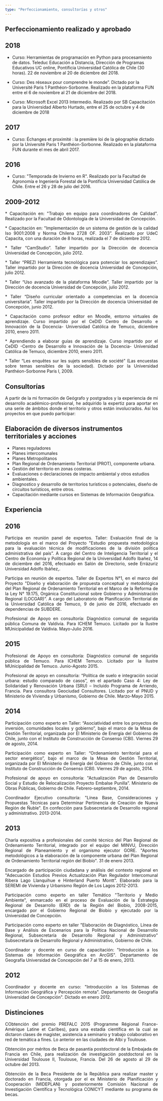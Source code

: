 ```yaml
---
type: "Perfeccionamiento, consultorías y otros"
---
```

Perfeccionamiento realizado y aprobado
----

2018
----
* Curso: Herramientas de programación en Python para procesamiento de datos. Teleduc Educación a Distancia, Dirección de Programas Educativos UC online, Pontificia Universidad Católica de Chile (30 horas). 22 de noviembre al 20 de diciembre del 2018.

* Curso: Des réseaux pour comprendre le monde”. Dictado por la Université Paris 1 Panthéon-Sorbonne. Realizado en la plataforma FUN entre el 6 de noviembre al 21 de diciembre del 2018.

* Curso: Microsoft Excel 2013 Intermedio. Realizado por SB Capacitación para la Universidad Alberto Hurtado, entre el 25 de octubre y 4 de diciembre de 2018

2017
----
* Curso: Échanges et proximité : la première loi de la géographie dictado por la Université Paris 1 Panthéon-Sorbonne. Realizado en la plataforma FUN durante el mes de abril 2017.

2016
----
* Curso: "Temporada de Invierno en R". Realizado por la Facultad de Agronomía e Ingeniería Forestal de la Pontificia Universidad Católica de Chile. Entre el 26 y 28 de julio del 2016.

2009-2012
----
<p align="justify"> 
* Capacitación en: "Trabajo en equipo para coordinadores de Calidad". Realizado por la Facultad de Odontología de la Universidad de Concepción.
</p> 
<p align="justify"> 
* Capacitación en: "Implementación de un sistema de gestión de la calidad Iso 9001:2008 y Norma Chilena 2728 OF. 2003”. Realizado por UdeC Capacita, con una duración de 8 horas, realizada el 7 de diciembre 2012.
</p> 
<p align="justify"> 
* Taller “CamStudio”. Taller impartido por la Dirección de docencia Universidad de Concepción, julio 2012.
</p> 
<p align="justify"> 
* Taller “PREZI Herramienta tecnológica para potenciar los aprendizajes”. Taller impartido por la Dirección de docencia Universidad de Concepción, julio 2012.
</p> 
<p align="justify"> 
* Taller “Uso avanzado de la plataforma Moodle”. Taller impartido por la Dirección de docencia Universidad de Concepción, julio 2012.
</p>
<p align="justify"> 
* Taller “Diseño curricular orientado a competencias en la docencia universitaria”. Taller impartido por la Dirección de docencia Universidad de Concepción, junio 2012.
</p> 
<p align="justify"> 
* Capacitación como profesor editor en Moodle, entorno virtuales de aprendizaje. Curso impartido por el CeDID Centro de Desarrollo e Innovación de la Docencia- Universidad Católica de Temuco, diciembre 2010, enero 2011.
</p> 
<p align="justify"> 
* Aprendiendo a elaborar guías de aprendizaje. Curso impartido por el CeDID -Centro de Desarrollo e Innovación de la Docencia- Universidad Católica de Temuco, diciembre 2010, enero 2011.
</p> 
<p align="justify"> 
* Taller “Les enquêtes sur les sujets sensibles de société” (Las encuestas sobre temas sensibles de la sociedad). Dictado por la Universidad Panthéon-Sorbonne Paris I, 2009.
</p>


Consultorías
----

<p align="justify"> 
A partir de la mi formación de Geógrafo y postgrados y la experiencia de mi desarrollo académico-profesional, he adquirido la expertiz para aportar en una serie de ámbitos donde el territorio y otros están involucrados. Así los proyectos en que puedo participar:
</p>

Elaboración de diversos instrumentos territoriales y acciones
-------------------------------------------------------------

* Planes reguladores
* Planes intercomunales
* Planes Metropolitanos
* Plan Regional de Ordenamiento Territorial (PROT), componente urbana.
* Gestión del territorio en zonas costeras.
* Evaluaciones o declaraciones de impacto ambiental y otros estudios ambientales.
* Diagnostico y desarrollo de territorios turísticos o potenciales, diseño de circuitos turísticos, entre otros.
* Capacitación mediante cursos en Sistemas de Información Geográfica.

Experiencia
-----------

2016
----
<p align="justify">
<i class="fa fa-check"></i> Participa en reunión panel de expertos. Taller: Evaluación final de la metodología en el marco del Proyecto "Estudio propuesta metodológica para la evaluación técnica de modificaciones de la división política administrativa del país”. A cargo del Centro de Inteligencia Territorial y el Centro de Economía y Política Regional de la Universidad Adolfo Ibañez, 14 de diciembre del 2016, efectuado en Salón de Directorio, sede Errázuriz Universidad Adolfo Ibáñez,.
</p>

<p align="justify">
<i class="fa fa-check"></i> Participa en reunión de expertos. Taller de Expertos N°1, en el marco del Proyecto "Diseño y elaboración de propuesta conceptual y metodológica del Plan Regional de Ordenamiento Territorial en el Marco de la Reforma de la Ley N° 19.175, Orgánica Constitucional sobre Gobierno y Administración Regional (LOCGAR)”. A cargo del Laboratorio de Planificación Territorial de la Universidad Católica de Temuco, 9 de junio de 2016, efectuado en dependencias de SUBDERE.
</p>

<p align="justify">
<i class="fa fa-check"></i> Profesional de Apoyo en consultoría: Diagnóstico comunal de segurida pública Comuna de Valdivia. Para ICHEM Temuco. Licitado por la Ilustre MUnicipalidad de Valdivia. Mayo-Julio 2016.
</p>

2015
----

<p align="justify">
<i class="fa fa-check"></i> Profesional de Apoyo en consultoría: Diagnóstico comunal de segurida pública de Temuco. Para ICHEM Temuco. Licitado por la Ilustre MUnicipalidad de Temuco. Junio-Agosto 2015.
</p>

<p align="justify">
<i class="fa fa-check"></i> Profesional de apoyo en consultoría: “Política de suelo e integración social urbana: estudio comparado de casos”, en el apartado Caso 4: Ley de Solidaridad y Renovación Urbana (SRU) – Incluido Programa de Arriendo, Francia. Para consultora Geociudad Consultores. Licitado por el PNUD y Ministerio de Vivienda y Urbanismo, Gobierno de Chile. Marzo-Mayo 2015.
</p>

2014
----

<p align="justify">
<i class="fa fa-check"></i> Participación como experto en Taller: “Asociatividad entre los proyectos de inversión, comunidades locales y  gobierno”, bajo el marco de la Mesa de Gestión Territorial, organizada por El Ministerio de Energía del Gobierno de Chile, junto con el Instituto de Construcción de Consenso (CBI). Viernes 29 de agosto, 2014.
</p>

<p align="justify">
<i class="fa fa-check"></i> Participación como experto en Taller: “Ordenamiento territorial para el sector energético”, bajo el marco de la Mesa de Gestión Territorial, organizada por El Ministerio de Energía del Gobierno de Chile, junto con el Instituto de Construcción de Consenso (CBI). Viernes 29 de agosto, 2014.
</p>

<p align="justify">
<i class="fa fa-check"></i> Profesional de apoyo en consultoría: "Actualización Plan de Desarrollo Social y Estudio de Relocalización Proyecto  Embalse Punilla”. Ministerio de Obras Públicas, Gobierno de Chile. Febrero-septiembre, 2014. 
</p>

<p align="justify">
<i class="fa fa-check"></i> Coordinador Ejecutivo consultoría: "Línea Base, Consideraciones y Propuestas Técnicas para Determinar Pertinencia de Creación de Nueva Región de Ñuble". En confección para Subsecretaría de Desarrollo regional y administrativo. 2013-2014. 
</p>

2013
----

<p align="justify">
<i class="fa fa-check"></i> Charla expositiva a profesionales del comité técnico del Plan Regional de Ordenamiento Territorial, integrado por el equipo del MINVU, Dirección Regional de Planeamiento y el organismo ejecutor GORE. "Aportes metodológicos a la elaboración​ de la componente urbana del Plan Regional de Ordenamiento Territorial región del Biobío". 31 de enero 2013.​
</p>

<p align="justify">
<i class="fa fa-check"></i> Encargado de participación ciudadana y análisis del contexto regional en "Adecuación Estudios Previos Actualización Plan Regulador Intercomunal Ribera Lago Llanquihue e Hinterland Puerto Montt". Elaborado para la SEREMI de Vivienda y Urbanismo Región de Los Lagos 2012-2013.
</p>

<p align="justify">
<i class="fa fa-check"></i> Participación como experto en taller Temático "Territorio y Medio Ambiente", enmarcado en el proceso de Evaluación de la Estrategia Regional de Desarrollo (ERD) de la Región del Biobío, 2008-2015, encargado por el Gobierno Regional de Biobío y ejecutado por la Universidad de Concepción.
</p>

<p align="justify">
<i class="fa fa-check"></i> Participación como experto en taller "Elaboración de Diagnóstico, Línea de Base y Análisis de Escenarios para la Política Nacional de Desarrollo Regional, Subsecretaría de Desarrollo Regional y Administrativo" Subsecretaría de Desarrollo Regional y Administrativo, Gobierno de Chile.
</p>

<p align="justify">
<i class="fa fa-check"></i> Coordinador y docente en curso de capacitación: "Introducción a los Sistemas de Información Geográfica en ArcGIS". Departamento de Geografía Universidad de Concepción del 7 al 15 de enero, 2013.
</p>

2012
----

<p align="justify">
<i class="fa fa-check"></i> Coordinador y docente en curso: "Introducción a los Sistemas de Información Geográfica y Percepción remota". Departamento de Geografía Universidad de Concepción". Dictado en enero 2012.
</p>

Distinciones
-----------

<p align="justify">
<i class="fa fa-check"></i> CObtención del premio PREFALC 2015 (Programme Régional France- Amérique Latine et Carïbes), para una estadía científica en la cual se dictaron clases de magister, asistencia a seminario y trabajo colaborativo en red de temática a fines. Lo anterior en las ciudades de Albi y Toulouse.
</p>

<p align="justify">
<i class="fa fa-check"></i> Obtención por méritos de Beca de pasantía postdoctoral de la Embajada de Francia en Chile, para realización de investigación postdoctoral en la Universidad Toulouse II, Toulouse, Francia. Del 26 de agosto al 29 de octubre del 2013.
</p>
  
<p align="justify">
<i class="fa fa-check"></i> Obtención de la Beca Presidente de la República para realizar master y doctorado en Francia, otorgada por el ex Ministerio de Planificación y Cooperación (MIDEPLAN) y posteriormente Comisión Nacional de Investigación Científica y Tecnológica CONICYT mediante su programa de becas.
</p>
